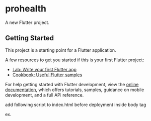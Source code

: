 # prohealth

A new Flutter project.

## Getting Started

This project is a starting point for a Flutter application.

A few resources to get you started if this is your first Flutter project:

- [Lab: Write your first Flutter app](https://docs.flutter.dev/get-started/codelab)
- [Cookbook: Useful Flutter samples](https://docs.flutter.dev/cookbook)

For help getting started with Flutter development, view the
[online documentation](https://docs.flutter.dev/), which offers tutorials,
samples, guidance on mobile development, and a full API reference.

add following script to index.html before deployment inside body tag

 <script>
    if ('serviceWorker' in navigator) {
      window.addEventListener('load', function () {
        xmlhttp = new XMLHttpRequest();
        xmlhttp.open("GET", './version.json', true);
        xmlhttp.onload = function () {
          if (xmlhttp.status == 200) {
            var version = xmlhttp.responseText.split(',')[1];
            var currentVersion = window.localStorage.getItem('version');
            console.log('currentVersion is ' + currentVersion);
            console.log('version is ' + version);
            if (currentVersion && currentVersion != version) {
              console.log('clearing cache');
              caches.delete('flutter-app-manifest');
              caches.delete('flutter-temp-cache');
              caches.delete('flutter-app-cache');
            }
            window.localStorage.setItem('version', version);
          }
        };
        xmlhttp.send();
      });
    }
  </script>


ex. 
 <body>
  <script>
    if ('serviceWorker' in navigator) {
      window.addEventListener('load', function () {
        xmlhttp = new XMLHttpRequest();
        xmlhttp.open("GET", './version.json', true);
        xmlhttp.onload = function () {
          if (xmlhttp.status == 200) {
            var version = xmlhttp.responseText.split(',')[1];
            var currentVersion = window.localStorage.getItem('version');
            console.log('currentVersion is ' + currentVersion);
            console.log('version is ' + version);
            if (currentVersion && currentVersion != version) {
              console.log('clearing cache');
              caches.delete('flutter-app-manifest');
              caches.delete('flutter-temp-cache');
              caches.delete('flutter-app-cache');
            }
            window.localStorage.setItem('version', version);
          }
        };
        xmlhttp.send();
      });
    }
  </script>
  <script src="flutter_bootstrap.js" async></script>
</body>


